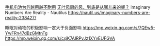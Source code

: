 [手机电池为何越用越不耐用](https://mp.weixin.qq.com/s/hlgDAdMUGEM4J2hMKJwyhQ)
[无叶风扇的风，到底是从哪儿来的呢？](https://mp.weixin.qq.com/s/nw3FTa0nCIjWXKX5_qEMig)
Imaginary Numbers Are Reality - Nautilus
https://nautil.us/imaginary-numbers-are-reality-238427/

睡眠对动物的积极影响一定大于负面影响
https://mp.weixin.qq.com/s/7QEw5-YwFRn47dBzGMtnTg
https://mp.weixin.qq.com/s/cxjK7AIRPvJz1XYvEUFGVA